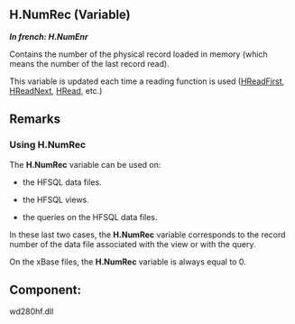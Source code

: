 
## H.NumRec (Variable)

***In french: H.NumEnr***



<a name="XUse"></a>
<a name="Use"></a>
<a name="description"></a>
Contains the number of the physical record loaded in memory (which means the number of the last record read).

This variable is updated each time a reading function is used ([HReadFirst](../WDLang4/3044051.md), [HReadNext](../WDLang4/3044037.md), [HRead](../WDLang4/3044047.md), etc.)


<a name="NOTE0"></a>
<a name="NOTE0_1"></a>

## Remarks




### Using H.NumRec
<a name="using_hnumrec_ELTPARAGRAPHE000031"></a>

The **H.NumRec** variable can be used on: 

- the HFSQL data files.

- the HFSQL views.

- the queries on the HFSQL data files. 




In these last two cases, the **H.NumRec** variable corresponds to the record number of the data file associated with the view or with the query.

On the xBase files, the **H.NumRec** variable is always equal to 0.

<a name="XComponent"></a>

## Component:
wd280hf.dll
